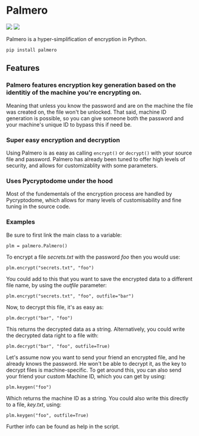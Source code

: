# Palmero
<a href="https://github.com/SimLoads/Palmero/blob/master/LICENSE" title="License"><img src="https://img.shields.io/github/license/SimLoads/palmero"></a> <a href="https://www.paypal.com/cgi-bin/webscr?cmd=_s-xclick&hosted_button_id=DYF7QMKWBK8PS&source=url" title="Support project"><img src="https://img.shields.io/badge/Support%20project-paypal-brightgreen.svg"></a> 

Palmero is a hyper-simplification of encryption in Python.
```
pip install palmero
```

## Features

### Palmero features encryption key generation based on the identitiy of the machine you're encrypting on.
Meaning that unless you know the password and are on the machine the file was created on, the file won't be unlocked. That said, machine ID generation is possible, so you can give someone both the password and your machine's unique ID to bypass this if need be.

### Super easy encryption and decryption
Using Palmero is as easy as calling ```encrypt()``` or ```decrypt()``` with your source file and password. Palmero has already been tuned to offer high levels of security, and allows for customizablity with some parameters.

### Uses Pycryptodome under the hood
Most of the fundementals of the encryption process are handled by Pycryptodome, which allows for many levels of customisability and fine tuning in the source code. 

### Examples

Be sure to first link the main class to a variable:  
```
plm = palmero.Palmero()
```

To encrypt a file _secrets.txt_ with the password _foo_ then you would use:   
```
plm.encrypt("secrets.txt", "foo")
```
You could add to this that you want to save the encrypted data to a different file name, by using the _outfile_ parameter:  
```
plm.encrypt("secrets.txt", "foo", outfile="bar")
```
Now, to decrypt this file, it's as easy as:  
```
plm.decrypt("bar", "foo")
```
This returns the decrypted data as a string. Alternatively, you could write the decrypted data right to a file with:  
```
plm.decrypt("bar", "foo", outfile=True)
```
Let's assume now you want to send your friend an encrypted file, and he already knows the password. He won't be able to decrypt it, as the key to decrypt files is machine-specific. To get around this, you can also send your friend your custom Machine ID, which you can get by using:  
```
plm.keygen("foo")
```
Which returns the machine ID as a string. You could also write this directly to a file, _key.txt_, using:  
```
plm.keygen("foo", outfile=True)
```
Further info can be found as help in the script. 
